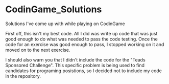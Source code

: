 # CodinGame_Solutions
Solutions I've come up with while playing on CodinGame

First off, this isn't my best code. All I did was write up code that was just good enough to do 
what was needed to pass the code testing. Once the code for an exercise was good enough to pass,
I stopped working on it and moved on to the next exercise. 

I should also warn you that I didn't include the code for the "Teads Sponsored Challenge". This
specific problem is being used to find candidates for programing posistions, so I decided not
to include my code in the repository.
